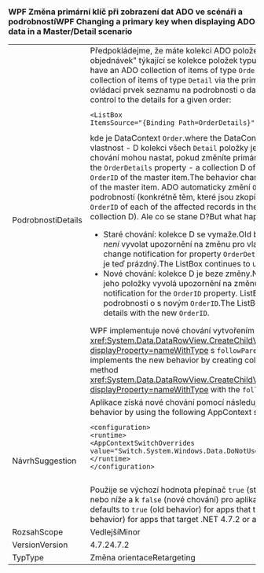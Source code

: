 ### <a name="wpf-changing-a-primary-key-when-displaying-ado-data-in-a-masterdetail-scenario"></a><span data-ttu-id="1e327-101">WPF Změna primární klíč při zobrazení dat ADO ve scénáři a podrobností</span><span class="sxs-lookup"><span data-stu-id="1e327-101">WPF Changing a primary key when displaying ADO data in a Master/Detail scenario</span></span>

|   |   |
|---|---|
|<span data-ttu-id="1e327-102">Podrobnosti</span><span class="sxs-lookup"><span data-stu-id="1e327-102">Details</span></span>|<span data-ttu-id="1e327-103">Předpokládejme, že máte kolekci ADO položek typu <code>Order</code>, se relace s názvem &quot;Rozpis objednávek&quot; týkající se kolekce položek typu <code>Detail</code> přes primární klíč &quot;OrderID&quot;.</span><span class="sxs-lookup"><span data-stu-id="1e327-103">Suppose you have an ADO collection of items of type <code>Order</code>, with a relation named &quot;OrderDetails&quot; relating it to a collection of items of type <code>Detail</code> via the primary key &quot;OrderID&quot;.</span></span> <span data-ttu-id="1e327-104">V aplikaci WPF můžete vázat ovládací prvek seznamu na podrobnosti o daném pořadí:</span><span class="sxs-lookup"><span data-stu-id="1e327-104">In your WPF app, you can bind a list control to the details for a given order:</span></span><pre><code class="lang-xml">&lt;ListBox ItemsSource=&quot;{Binding Path=OrderDetails}&quot; &gt;&#13;&#10;</code></pre><span data-ttu-id="1e327-105">kde je DataContext <code>Order</code>.</span><span class="sxs-lookup"><span data-stu-id="1e327-105">where the DataContext is an <code>Order</code>.</span></span> <span data-ttu-id="1e327-106">WPF získá hodnotu <code>OrderDetails</code> vlastnost - D kolekci všech <code>Detail</code> položky jehož <code>OrderID</code> odpovídá <code>OrderID</code> hlavní položky. Změna chování mohou nastat, pokud změníte primární klíč <code>OrderID</code> hlavní položky.</span><span class="sxs-lookup"><span data-stu-id="1e327-106">WPF gets the value of the <code>OrderDetails</code> property - a collection D of all the <code>Detail</code> items whose <code>OrderID</code> matches the <code>OrderID</code> of the master item.The behavior change arises when you change the primary key <code>OrderID</code> of the master item.</span></span> <span data-ttu-id="1e327-107">ADO automaticky změní <code>OrderID</code> jednotlivých příslušné záznamy v kolekci podrobností (konkrétně těm, které jsou zkopírovány do kolekce D).</span><span class="sxs-lookup"><span data-stu-id="1e327-107">ADO automatically changes the <code>OrderID</code> of each of the affected records in the Details collection (namely the ones copied into collection D).</span></span>  <span data-ttu-id="1e327-108">Ale co se stane D?</span><span class="sxs-lookup"><span data-stu-id="1e327-108">But what happens to D?</span></span><ul><li><span data-ttu-id="1e327-109">Staré chování: kolekce D se vymaže.</span><span class="sxs-lookup"><span data-stu-id="1e327-109">Old behavior:   Collection D is cleared.</span></span>   <span data-ttu-id="1e327-110">Hlavní položky nemá <em>není</em> vyvolat upozornění na změnu pro vlastnost <code>OrderDetails</code>.</span><span class="sxs-lookup"><span data-stu-id="1e327-110">The master item does <em>not</em> raise a change notification for property <code>OrderDetails</code>.</span></span>  <span data-ttu-id="1e327-111">ListBox budou nadále používat kolekce D, který je teď prázdný.</span><span class="sxs-lookup"><span data-stu-id="1e327-111">The ListBox continues to use collection D, which is now empty.</span></span></li><li><span data-ttu-id="1e327-112">Nové chování: kolekce D je beze změny.</span><span class="sxs-lookup"><span data-stu-id="1e327-112">New behavior:  Collection D is unchanged.</span></span>   <span data-ttu-id="1e327-113">Každý z jeho položky vyvolá upozornění na změnu <code>OrderID</code> vlastnost.</span><span class="sxs-lookup"><span data-stu-id="1e327-113">Each of its items raises a change notification for the <code>OrderID</code> property.</span></span>  <span data-ttu-id="1e327-114">ListBox budou nadále používat kolekce D a zobrazí podrobnosti o s novým <code>OrderID</code>.</span><span class="sxs-lookup"><span data-stu-id="1e327-114">The ListBox continues to use collection D, and displays the details with the new <code>OrderID</code>.</span></span></li></ul><span data-ttu-id="1e327-115">WPF implementuje nové chování vytvořením kolekce D jiným způsobem: voláním metody ADO <xref:System.Data.DataRowView.CreateChildView(System.Data.DataRelation,System.Boolean)?displayProperty=nameWithType> s <code>followParent</code> argument nastaven na hodnotu <code>true</code>.</span><span class="sxs-lookup"><span data-stu-id="1e327-115">WPF implements the new behavior by creating collection D in a different way:  by calling the ADO method <xref:System.Data.DataRowView.CreateChildView(System.Data.DataRelation,System.Boolean)?displayProperty=nameWithType> with the <code>followParent</code> argument set to <code>true</code>.</span></span>|
|<span data-ttu-id="1e327-116">Návrh</span><span class="sxs-lookup"><span data-stu-id="1e327-116">Suggestion</span></span>|<span data-ttu-id="1e327-117">Aplikace získá nové chování pomocí následující AppContext přepínače.</span><span class="sxs-lookup"><span data-stu-id="1e327-117">An app gets the new behavior by using the following AppContext switch.</span></span><pre><code class="lang-xml">&lt;configuration&gt;&#13;&#10;&lt;runtime&gt;&#13;&#10;&lt;AppContextSwitchOverrides value=&quot;Switch.System.Windows.Data.DoNotUseFollowParentWhenBindingToADODataRelation=false&quot;/&gt;&#13;&#10;&lt;/runtime&gt;&#13;&#10;&lt;/configuration&gt;&#13;&#10;&#13;&#10;</code></pre><span data-ttu-id="1e327-118">Použije se výchozí hodnota přepínač <code>true</code> (staré chování) pro aplikace, které cílí na .NET 4.7.1 nebo níže a k <code>false</code> (nové chování) pro aplikace, které cílí na .NET 4.7.2 nebo vyšší.</span><span class="sxs-lookup"><span data-stu-id="1e327-118">The switch defaults to <code>true</code> (old behavior) for apps that target .NET 4.7.1 or below, and to <code>false</code> (new behavior) for apps that target .NET 4.7.2 or above.</span></span>|
|<span data-ttu-id="1e327-119">Rozsah</span><span class="sxs-lookup"><span data-stu-id="1e327-119">Scope</span></span>|<span data-ttu-id="1e327-120">Vedlejší</span><span class="sxs-lookup"><span data-stu-id="1e327-120">Minor</span></span>|
|<span data-ttu-id="1e327-121">Version</span><span class="sxs-lookup"><span data-stu-id="1e327-121">Version</span></span>|<span data-ttu-id="1e327-122">4.7.2</span><span class="sxs-lookup"><span data-stu-id="1e327-122">4.7.2</span></span>|
|<span data-ttu-id="1e327-123">Typ</span><span class="sxs-lookup"><span data-stu-id="1e327-123">Type</span></span>|<span data-ttu-id="1e327-124">Změna orientace</span><span class="sxs-lookup"><span data-stu-id="1e327-124">Retargeting</span></span>|

